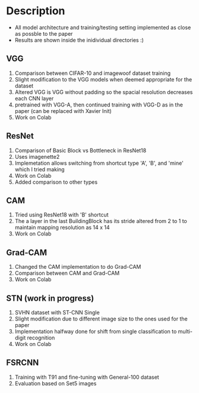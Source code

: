 # Description  
- All model architecture and training/testing setting implemented as close as possble to the paper  
- Results are shown inside the inidividual directories :)

## VGG  
1. Comparison between CIFAR-10 and imagewoof dataset training  
2. Slight modification to the VGG models when deemed appropriate for the dataset  
3. Altered VGG is VGG without padding so the spacial resolution decreases each CNN layer  
4. pretrained with VGG-A, then continued training with VGG-D as in the paper (can be replaced with Xavier Init)
5. Work on Colab 

## ResNet
1. Comparison of Basic Block vs Bottleneck in ResNet18
2. Uses imagenette2
3. Implemetation allows switching from shortcut type 'A', 'B', and 'mine' which I tried making  
4. Work on Colab  
5. Added comparison to other types

## CAM  
1. Tried using ResNet18 with 'B' shortcut  
2. The a layer in the last BuildingBlock has its stride altered from 2 to 1 to maintain mapping resolution as 14 x 14  
3. Work on Colab  

## Grad-CAM  
1. Changed the CAM implementation to do Grad-CAM  
2. Comparison between CAM and Grad-CAM  
3. Work on Colab  

## STN (work in progress)  
1. SVHN dataset with ST-CNN Single  
2. Slight modification due to different image size to the ones used for the paper  
3. Implementation halfway done for shift from single classification to multi-digit recognition  
4. Work on Colab  

## FSRCNN  
1. Training with T91 and fine-tuning with General-100 dataset
2. Evaluation based on Set5 images
